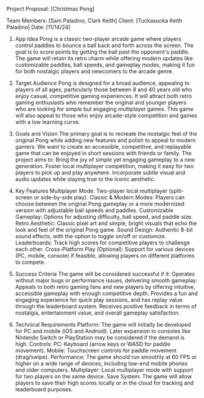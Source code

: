 Project Proposal: [Christmas Pong]

Team Members: [Sam Paladino, Clark Keith]
Client: [Tuckasucka Keith Paladino]
Date: [11/14/24]




1. App Idea
Pong is a classic two-player arcade game where players control paddles to bounce a ball back and forth across the screen. The goal is to score points by getting the ball past the opponent's paddle. The game will retain its retro charm while offering modern updates like customizable paddles, ball speeds, and gameplay modes, making it fun for both nostalgic players and newcomers to the arcade genre.

2. Target Audience
Pong is designed for a broad audience, appealing to players of all ages, particularly those between 8 and 40 years old who enjoy casual, competitive gaming experiences. It will attract both retro gaming enthusiasts who remember the original and younger players who are looking for simple but engaging multiplayer games. This game will also appeal to those who enjoy arcade-style competition and games with a low learning curve.

3. Goals and Vision
The primary goal is to recreate the nostalgic feel of the original Pong while adding new features and polish to appeal to modern gamers. We want to create an accessible, competitive, and replayable game that can be enjoyed in short sessions with friends or family. The project aims to:
Bring the joy of simple yet engaging gameplay to a new generation.
Foster local multiplayer competition, making it easy for two players to pick up and play anywhere.
Incorporate subtle visual and audio updates while staying true to the iconic aesthetic.

4. Key Features
Multiplayer Mode: Two-player local multiplayer (split-screen or side-by-side play).
Classic & Modern Modes: Players can choose between the original Pong gameplay or a more modernized version with adjustable ball speeds and paddles.
Customizable Gameplay: Options for adjusting difficulty, ball speed, and paddle size.
Retro Aesthetic: Classic pixel art and simple, bright visuals that echo the look and feel of the original Pong game.
Sound Design: Authentic 8-bit sound effects, with the option to toggle on/off or customize.
Leaderboards: Track high scores for competitive players to challenge each other.
Cross-Platform Play (Optional): Support for various devices (PC, mobile, console) if feasible, allowing players on different platforms to compete.

5. Success Criteria
The game will be considered successful if it:
Operates without major bugs or performance issues, delivering smooth gameplay.
Appeals to both retro gaming fans and new players by offering intuitive, accessible gameplay with enough competitive depth.
Provides a fun and engaging experience for quick play sessions, and has replay value through the leaderboard system.
Receives positive feedback in terms of nostalgia, entertainment value, and overall gameplay satisfaction.

6. Technical Requirements
Platform: The game will initially be developed for PC and mobile (iOS and Android). Later expansion to consoles like Nintendo Switch or PlayStation may be considered if the demand is high.
Controls:
PC: Keyboard (arrow keys or WASD for paddle movement).
Mobile: Touchscreen controls for paddle movement (drag/swipe).
Performance: The game should run smoothly at 60 FPS or higher on a wide range of devices, including low-end mobile phones and older computers.
Multiplayer: Local multiplayer mode with support for two players on the same device.
Save System: The game will allow players to save their high scores locally or in the cloud for tracking and leaderboard purposes.
